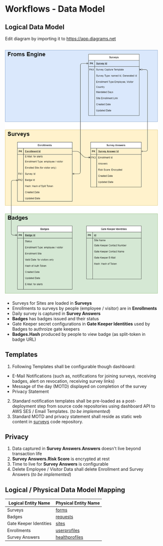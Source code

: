 # Workflows - Data Model
## Logical Data Model

Edit diagram by importing it to  https://app.diagrams.net

## ![Data Model](./diagrams/data-model-diagram.png)

* Surveys for Sites are loaded in **Surveys**
* Enrollments to surveys by people (employee / visitor) are in **Enrollments**
* Daily survey is captured in **Survey Answers**
* **Badges** has badges issued and their status
* Gate Keeper secret configurations in **Gate Keeper Identities** used by Badges to authroize gate keepers
* **Badges.Hash** produced by people to view badge (as split-token in badge URL)

## Templates
1. Following Templates shall be configurable though dashboard:
* E-Mail Notifications (such as, notifications for joining surveys, receiving badges, alert on revocation, receiving survey links)
* Message of the day (MOTD) displayed on completion of the survey
* Privacy Statement
2. Standard notification templates shall be pre-loaded as a post-deployment step from source code repositories using dashboard API to AWS SES / Email Templates. (_to be implemented_)
3. Standard MOTD and privacy statement shall reside as static web content in [surveys](https://github.dxc.com/soteria/surveys) code repository.

## Privacy

1. Data captured in **Survey Answers**.**Answers** doesn't live beyond transaction life
2. **Survey Answers.Risk Score** is encrypted at rest
3. Time to live for **Survey Answers** is configurable
4. Delete Employee / Visitor Data shall delete Enrollment and Survey Answers (_to be implemented_)


## Logical / Physical Data Model Mapping

|Logical Entity Name|Physical Entity Name|
|--|--|
|Surveys|[forms](https://github.dxc.com/soteria/forms/blob/sandbox/docs/design.md#table-forms)|
|Badges|[requests](https://github.dxc.com/soteria/badges/blob/sandbox/docs/design.md#table-requests)|
|Gate Keeper Identities|[sites](https://github.dxc.com/soteria/badges/blob/sandbox/docs/design.md#table-sites)|
|Enrollments|[userprofiles](https://github.dxc.com/soteria/surveys/blob/sandbox/docs/design.md#table-userprofiles)|
|Survey Answers|[healthprofiles](https://github.dxc.com/soteria/surveys/blob/sandbox/docs/design.md#table-healthprofiles)|
